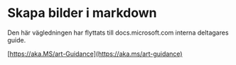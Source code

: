 # <a name="create-images-in-markdown"></a>Skapa bilder i markdown

Den här vägledningen har flyttats till docs.microsoft.com interna deltagares guide.

[https://aka.MS/art-Guidance](https://aka.ms/art-guidance)
